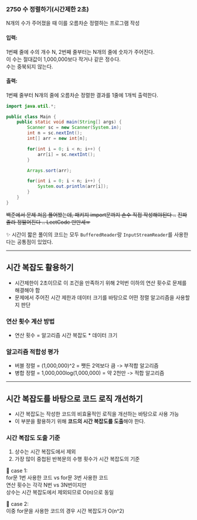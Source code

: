 ### 2750 수 정렬하기(시간제한 2초)
N개의 수가 주어졌을 때 이를 오름차순 정렬하는 프로그램 작성  

#### 입력:   
1번째 줄에 수의 개수 N, 2번째 줄부터는 N개의 줄에 숫자가 주어진다.  
이 수는 절대값이 1,000,000보다 작거나 같은 정수다.  
수는 중북되지 않는다. 

#### 출력: 
1번째 줄부터  N개의 줄에 오름차순 정렬한 결과를 1줄에 1개씩 출력한다.  

```java
import java.util.*;

public class Main {
    public static void main(String[] args) {
        Scanner sc = new Scanner(System.in);
        int n = sc.nextInt();
        int[] arr = new int[n];

        for(int i = 0; i < n; i++) {
            arr[i] = sc.nextInt();
        }

        Arrays.sort(arr);

        for(int i = 0; i < n; i++) {
            System.out.println(arr[i]);
        }
    }
}
````
~~백준에서 문제 처음 풀어봤는데, 패키지 import문까지 손수 직접 작성해야된다 ..~~
~~진짜 졸라 정떨어진다 .. LeetCode 만만세ㅠ~~

✨ 시간이 짧은 풀이의 코드는 모두 `BufferedReader`랑 `InputStreamReader`를 사용한다는 공통점이 있었다.

---
## 시간 복잡도 활용하기
- 시간제한이 2초이므로 이 조건을 만족하기 위해 2억번 이하의 연산 횟수로 문제를 해결해야 함
- 문제에서 주어진 시간 제한과 데이터 크기를 바탕으로 어떤 정렬 알고리즘을 사용할지 판단

### 연산 횟수 계산 방법
- 연산 횟수 = 알고리즘 시간 복잡도 * 데이터 크기

### 알고리즘 적합성 평가
- 버블 정렬 = (1,000,000)^2 = 쨋든 2억보다 큼 -> 부적합 알고리즘
- 병합 정렬 = 1,000,000log(1,000,000) = 약 2천만 -> 적합 알고리즘
---
## 시간 복잡도를 바탕으로 코드 로직 개선하기
- 시간 복잡도는 작성한 코드의 비효율적인 로직을 개선하는 바탕으로 사용 가능
- 이 부분을 활용하기 위해 **코드의 시간 복잡도를 도출**해야 한다. 

### 시간 복잡도 도출 기준
1. 상수는 시간 복잡도에서 제외 
2. 가장 많이 중첩된 반복문의 수행 횟수가 시간 복잡도의 기준

📍 case 1:  
for문 1번 사용한 코드 vs for문 3번 사용한 코드  
연산 횟수는 각각 N번 vs 3N번이지만  
상수는 시간 복잡도에서 제외되므로 O(n)으로 동일  

📍 case 2:  
이중 for문을 사용한 코드의 경우 시간 복잡도가 O(n^2)  

